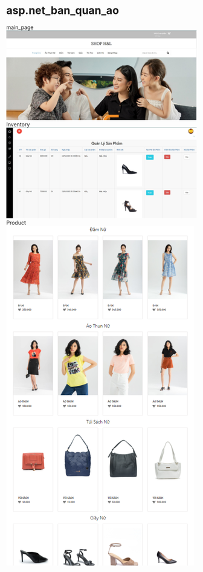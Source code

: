 # asp.net_ban_quan_ao
main_page
<img src="asp.jpg"></img>
Inventory
<img src="asp01.jpg"></img>
Product
<img src="asp02.png"></img>
